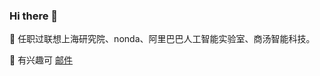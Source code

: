 ### Hi there 👋

🔭 任职过联想上海研究院、nonda、阿里巴巴人工智能实验室、商汤智能科技。

📮 有兴趣可 [邮件](mailto:gaodongdong2012@gmail.com)



<!--
**iDurian/idurian** is a ✨ _special_ ✨ repository because its `README.md` (this file) appears on your GitHub profile.

Here are some ideas to get you started:

- 🔭 I’m currently working on ...
- 🌱 I’m currently learning ...
- 👯 I’m looking to collaborate on ...
- 🤔 I’m looking for help with ...
- 💬 Ask me about ...
- 📫 How to reach me: ...
- 😄 Pronouns: ...
- ⚡ Fun fact: ...
-->
